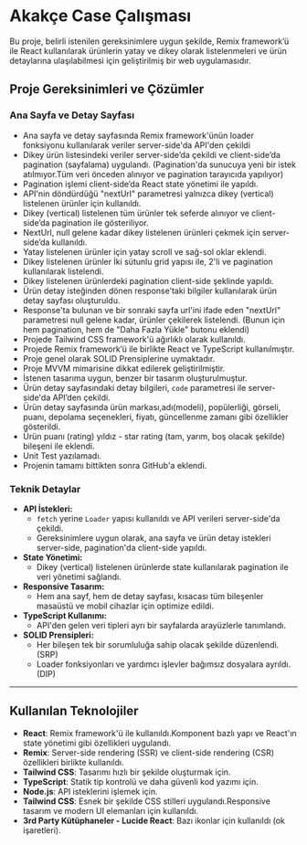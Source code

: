 # Akakçe Case Çalışması

Bu proje, belirli istenilen gereksinimlere uygun şekilde, Remix framework’ü ile React kullanılarak ürünlerin yatay ve dikey olarak listelenmeleri ve ürün detaylarına ulaşılabilmesi için geliştirilmiş bir web uygulamasıdır.

## Proje Gereksinimleri ve Çözümler

### Ana Sayfa ve Detay Sayfası
  - Ana sayfa ve detay sayfasında Remix framework'ünün loader fonksiyonu kullanılarak veriler server-side'da API'den çekildi
  - Dikey ürün listesindeki veriler server-side’da çekildi ve client-side’da pagination (sayfalama) uygulandı. (Pagination'da sunucuya yeni bir istek atılmıyor.Tüm veri önceden alınıyor ve pagination tarayıcıda yapılıyor)
  - Pagination işlemi client-side’da React state yönetimi ile yapıldı.
  - API'nin döndürdüğü "nextUrl" parametresi yalnızca dikey (vertical) listelenen ürünler için kullanıldı.
  - Dikey (vertical) listelenen tüm ürünler tek seferde alınıyor ve client-side’da pagination ile gösteriliyor.
  - NextUrl, null gelene kadar dikey listelenen ürünleri çekmek için server-side’da kullanıldı.
  - Yatay listelenen ürünler için yatay scroll ve sağ-sol oklar eklendi.
  - Dikey listelenen ürünler İki sütunlu grid yapısı ile, 2'li ve pagination kullanılarak listelendi.
  - Dikey listelenen ürünlerdeki pagination client-side şeklinde yapıldı.
  - Ürün detay isteğinden dönen response’taki bilgiler kullanılarak ürün detay sayfası oluşturuldu. 
  - Response'ta bulunan ve bir sonraki sayfa url'ini ifade eden "nextUrl" parametresi null gelene kadar,   ürünler çekilerek listelendi. (Bunun için hem pagination, hem de "Daha Fazla Yükle" butonu eklendi)
  - Projede Tailwind CSS framework'ü ağırlıklı olarak kullanıldı.
  - Projede Remix framework’ü ile birlikte React ve TypeScript kullanılmıştır.
  - Proje genel olarak SOLID Prensiplerine uymaktadır.
  - Proje MVVM mimarisine dikkat edilerek geliştirilmiştir.
  - İstenen tasarıma uygun, benzer bir tasarım oluşturulmuştur.
  - Ürün detay sayfasındaki detay bilgileri, `code` parametresi ile server-side'da API’den çekildi.
  - Ürün detay sayfasında ürün markası,adı(modeli), popülerliği, görseli, puanı, depolama seçenekleri,   fiyatı, güncellenme zamanı gibi özellikler gösterildi.
  - Ürün puanı (rating) yıldız - star rating (tam, yarım, boş olacak şekilde) bileşeni ile eklendi. 
  - Unit Test yazılamadı.
  - Projenin tamamı bittikten sonra GitHub'a eklendi.
  
### Teknik Detaylar
- **API İstekleri:**
  - `fetch` yerine `Loader` yapısı kullanıldı ve API verileri server-side'da çekildi.
  - Gereksinimlere uygun olarak, ana sayfa ve ürün detay istekleri server-side, pagination'da client-side yapıldı.
- **State Yönetimi:**
  - Dikey (vertical) listelenen ürünlerde state kullanılarak pagination ile veri yönetimi sağlandı.
- **Responsive Tasarım:**
  - Hem ana sayf, hem de detay sayfası, kısacası tüm bileşenler masaüstü ve mobil cihazlar için optimize edildi.
- **TypeScript Kullanımı:**
  - API'den gelen veri tipleri ayrı bir sayfalarda arayüzlerle tanımlandı.
- **SOLID Prensipleri:**
  - Her bileşen tek bir sorumluluğa sahip olacak şekilde düzenlendi. (SRP)
  - Loader fonksiyonları ve yardımcı işlevler bağımsız dosyalara ayrıldı.(DIP)

---

## Kullanılan Teknolojiler
- **React**: Remix framework'ü ile kullanıldı.Komponent bazlı yapı ve React'ın state yönetimi gibi özellikleri uygulandı.
- **Remix**: Server-side rendering (SSR) ve client-side rendering (CSR) özellikleri birlikte kullanıldı.
- **Tailwind CSS**: Tasarımı hızlı bir şekilde oluşturmak için.
- **TypeScript**: Statik tip kontrolü ve daha güvenli kod yazımı için.
- **Node.js**: API isteklerini işlemek için.
- **Tailwind CSS**: Esnek bir şekilde CSS stilleri uygulandı.Responsive tasarım ve modern UI elemanları için kullanıldı.
- **3rd Party Kütüphaneler - Lucide React**: Bazı ikonlar için kullanıldı (ok işaretleri).
